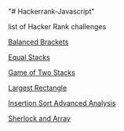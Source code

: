 "# Hackerrank-Javascript" 

list of Hacker Rank challenges

[Balanced Brackets](https://www.hackerrank.com/challenges/balanced-brackets/problem)

[Equal Stacks](https://www.hackerrank.com/challenges/equal-stacks/problem)

[Game of Two Stacks](https://www.hackerrank.com/challenges/game-of-two-stacks/problem)

[Largest Rectangle](https://www.hackerrank.com/challenges/largest-rectangle/problem)

[Insertion Sort Advanced Analysis](https://www.hackerrank.com/challenges/insertion-sort/problem)

[Sherlock and Array](https://www.hackerrank.com/challenges/sherlock-and-array/problem)
